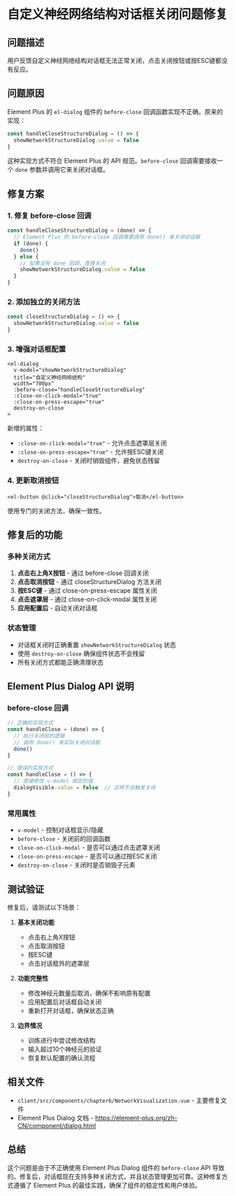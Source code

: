 # 自定义神经网络结构对话框关闭问题修复

## 问题描述

用户反馈自定义神经网络结构对话框无法正常关闭，点击关闭按钮或按ESC键都没有反应。

## 问题原因

Element Plus 的 `el-dialog` 组件的 `before-close` 回调函数实现不正确。原来的实现：

```javascript
const handleCloseStructureDialog = () => {
  showNetworkStructureDialog.value = false
}
```

这种实现方式不符合 Element Plus 的 API 规范。`before-close` 回调需要接收一个 `done` 参数并调用它来关闭对话框。

## 修复方案

### 1. 修复 before-close 回调

```javascript
const handleCloseStructureDialog = (done) => {
  // Element Plus 的 before-close 回调需要调用 done() 来关闭对话框
  if (done) {
    done()
  } else {
    // 如果没有 done 回调，直接关闭
    showNetworkStructureDialog.value = false
  }
}
```

### 2. 添加独立的关闭方法

```javascript
const closeStructureDialog = () => {
  showNetworkStructureDialog.value = false
}
```

### 3. 增强对话框配置

```vue
<el-dialog
  v-model="showNetworkStructureDialog"
  title="自定义神经网络结构"
  width="700px"
  :before-close="handleCloseStructureDialog"
  :close-on-click-modal="true"
  :close-on-press-escape="true"
  destroy-on-close
>
```

新增的属性：
- `:close-on-click-modal="true"` - 允许点击遮罩层关闭
- `:close-on-press-escape="true"` - 允许按ESC键关闭
- `destroy-on-close` - 关闭时销毁组件，避免状态残留

### 4. 更新取消按钮

```vue
<el-button @click="closeStructureDialog">取消</el-button>
```

使用专门的关闭方法，确保一致性。

## 修复后的功能

### 多种关闭方式
1. **点击右上角X按钮** - 通过 before-close 回调关闭
2. **点击取消按钮** - 通过 closeStructureDialog 方法关闭
3. **按ESC键** - 通过 close-on-press-escape 属性关闭
4. **点击遮罩层** - 通过 close-on-click-modal 属性关闭
5. **应用配置后** - 自动关闭对话框

### 状态管理
- 对话框关闭时正确重置 `showNetworkStructureDialog` 状态
- 使用 `destroy-on-close` 确保组件状态不会残留
- 所有关闭方式都能正确清理状态

## Element Plus Dialog API 说明

### before-close 回调
```javascript
// 正确的实现方式
const handleClose = (done) => {
  // 执行关闭前的逻辑
  // 调用 done() 来实际关闭对话框
  done()
}

// 错误的实现方式
const handleClose = () => {
  // 直接修改 v-model 绑定的值
  dialogVisible.value = false  // 这样不会触发关闭
}
```

### 常用属性
- `v-model` - 控制对话框显示/隐藏
- `before-close` - 关闭前的回调函数
- `close-on-click-modal` - 是否可以通过点击遮罩关闭
- `close-on-press-escape` - 是否可以通过按ESC关闭
- `destroy-on-close` - 关闭时是否销毁子元素

## 测试验证

修复后，请测试以下场景：

1. **基本关闭功能**
   - 点击右上角X按钮
   - 点击取消按钮
   - 按ESC键
   - 点击对话框外的遮罩层

2. **功能完整性**
   - 修改神经元数量后取消，确保不影响原有配置
   - 应用配置后对话框自动关闭
   - 重新打开对话框，确保状态正确

3. **边界情况**
   - 训练进行中尝试修改结构
   - 输入超过10个神经元的验证
   - 恢复默认配置的确认流程

## 相关文件

- `client/src/components/chapter6/NetworkVisualization.vue` - 主要修复文件
- Element Plus Dialog 文档 - https://element-plus.org/zh-CN/component/dialog.html

## 总结

这个问题是由于不正确使用 Element Plus Dialog 组件的 `before-close` API 导致的。修复后，对话框现在支持多种关闭方式，并且状态管理更加可靠。这种修复方式遵循了 Element Plus 的最佳实践，确保了组件的稳定性和用户体验。
